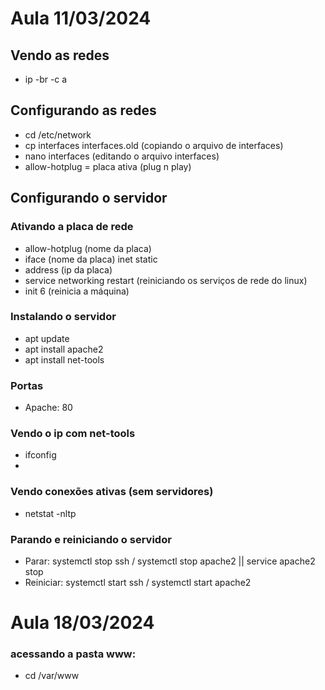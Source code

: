 # Aula 11/03/2024
## Vendo as redes
- ip -br -c a

## Configurando as redes
- cd /etc/network
- cp interfaces interfaces.old (copiando o arquivo de interfaces)
- nano interfaces (editando o arquivo interfaces)
- allow-hotplug = placa ativa (plug n play)

## Configurando o servidor


### Ativando a placa de rede
- allow-hotplug (nome da placa)
- iface (nome da placa) inet static
- address (ip da placa)
- service networking restart (reiniciando os serviços de rede do linux)
- init 6 (reinicia a máquina)

### Instalando o servidor
- apt update
- apt install apache2
- apt install net-tools

### Portas
- Apache: 80

### Vendo o ip com net-tools
- ifconfig
- 
### Vendo conexões ativas (sem servidores)
- netstat -nltp

### Parando e reiniciando o servidor
- Parar: systemctl stop ssh / systemctl stop apache2 || service apache2 stop
- Reiniciar: systemctl start ssh / systemctl start apache2

# Aula 18/03/2024
### acessando a pasta www:
- cd /var/www
